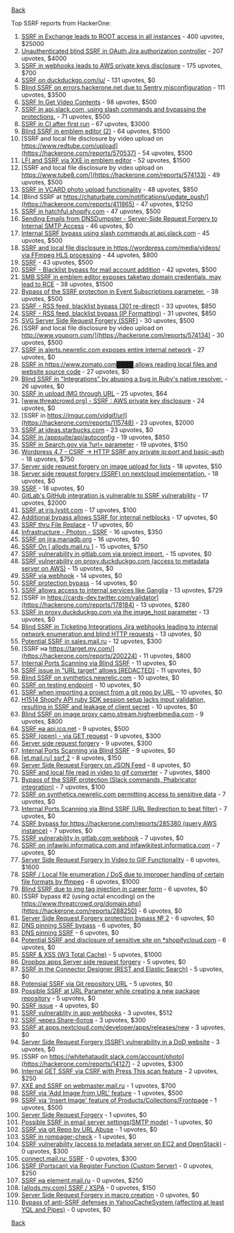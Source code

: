 [Back](../README.md)

Top SSRF reports from HackerOne:

1. [SSRF in Exchange leads to ROOT access in all instances](https://hackerone.com/reports/341876) - 400 upvotes, $25000
2. [Unauthenticated blind SSRF in OAuth Jira authorization controller](https://hackerone.com/reports/398799) - 207 upvotes, $4000
3. [SSRF in webhooks leads to AWS private keys disclosure](https://hackerone.com/reports/508459) - 175 upvotes, $700
4. [SSRF on duckduckgo.com/iu/](https://hackerone.com/reports/398641) - 131 upvotes, $0
5. [Blind SSRF on errors.hackerone.net due to Sentry misconfiguration](https://hackerone.com/reports/374737) - 111 upvotes, $3500
6. [SSRF In Get Video Contents](https://hackerone.com/reports/643622) - 98 upvotes, $500
7. [SSRF in api.slack.com, using slash commands and bypassing the protections.](https://hackerone.com/reports/381129) - 71 upvotes, $500
8. [SSRF in CI after first run](https://hackerone.com/reports/369451) - 67 upvotes, $3000
9. [Blind SSRF in emblem editor (2)](https://hackerone.com/reports/265050) - 64 upvotes, $1500
10. [SSRF and local file disclosure by video upload on https://www.redtube.com/upload](https://hackerone.com/reports/570537) - 54 upvotes, $500
11. [LFI and SSRF via XXE in emblem editor](https://hackerone.com/reports/347139) - 52 upvotes, $1500
12. [SSRF and local file disclosure by video upload on https://www.tube8.com/](https://hackerone.com/reports/574133) - 49 upvotes, $500
13. [SSRF in VCARD photo upload functionality](https://hackerone.com/reports/296045) - 48 upvotes, $850
14. [Blind SSRF at https://chaturbate.com/notifications/update_push/](https://hackerone.com/reports/411865) - 47 upvotes, $1250
15. [SSRF in hatchful.shopify.com](https://hackerone.com/reports/409701) - 47 upvotes, $500
16. [Sending Emails from DNSDumpster - Server-Side Request Forgery to Internal SMTP Access](https://hackerone.com/reports/392859) - 46 upvotes, $0
17. [Internal SSRF bypass using slash commands at api.slack.com](https://hackerone.com/reports/356765) - 45 upvotes, $500
18. [SSRF and local file disclosure in https://wordpress.com/media/videos/ via FFmpeg HLS processing](https://hackerone.com/reports/237381) - 44 upvotes, $800
19. [SSRF](https://hackerone.com/reports/522203) - 43 upvotes, $500
20. [SSRF - Blacklist bypass for mail account addition](https://hackerone.com/reports/303378) - 42 upvotes, $500
21. [SMB SSRF in emblem editor exposes taketwo domain credentials, may lead to RCE](https://hackerone.com/reports/288353) - 38 upvotes, $1500
22. [Bypass of the SSRF protection in Event Subscriptions parameter.](https://hackerone.com/reports/386292) - 38 upvotes, $500
23. [SSRF - RSS feed, blacklist bypass (301 re-direct)](https://hackerone.com/reports/299135) - 33 upvotes, $850
24. [SSRF - RSS feed, blacklist bypass (IP Formatting)](https://hackerone.com/reports/299130) - 31 upvotes, $850
25. [SVG Server Side Request Forgery (SSRF)](https://hackerone.com/reports/223203) - 30 upvotes, $500
26. [SSRF and local file disclosure by video upload on http://www.youporn.com/](https://hackerone.com/reports/574134) - 30 upvotes, $500
27. [SSRF in alerts.newrelic.com exposes entire internal network](https://hackerone.com/reports/198690) - 27 upvotes, $0
28. [SSRF in https://www.zomato.com████ allows reading local files and website source code](https://hackerone.com/reports/271224) - 27 upvotes, $0
29. [Blind SSRF in "Integrations" by abusing a bug in Ruby's native resolver.](https://hackerone.com/reports/287245) - 26 upvotes, $0
30. [SSRF in upload IMG through URL](https://hackerone.com/reports/228377) - 25 upvotes, $64
31. [[www.threatcrowd.org] - SSRF : AWS private key disclosure](https://hackerone.com/reports/285380) - 24 upvotes, $0
32. [SSRF in https://imgur.com/vidgif/url](https://hackerone.com/reports/115748) - 23 upvotes, $2000
33. [SSRF at ideas.starbucks.com](https://hackerone.com/reports/500468) - 23 upvotes, $0
34. [SSRF in /appsuite/api/autoconfig](https://hackerone.com/reports/293847) - 19 upvotes, $850
35. [SSRF in Search.gov via ?url= parameter](https://hackerone.com/reports/514224) - 19 upvotes, $150
36. [Wordpress 4.7 - CSRF -> HTTP SSRF any private ip:port and basic-auth](https://hackerone.com/reports/187520) - 18 upvotes, $750
37. [Server side request forgery on image upload for lists](https://hackerone.com/reports/158016) - 18 upvotes, $50
38. [Server side request forgery (SSRF) on nextcloud implementation.](https://hackerone.com/reports/145524) - 18 upvotes, $0
39. [SSRF](https://hackerone.com/reports/253558) - 18 upvotes, $0
40. [GitLab's GitHub integration is vulnerable to SSRF vulnerability](https://hackerone.com/reports/446593) - 17 upvotes, $2000
41. [SSRF at iris.lystit.com](https://hackerone.com/reports/206894) - 17 upvotes, $100
42. [Additional bypass allows SSRF for internal netblocks](https://hackerone.com/reports/288950) - 17 upvotes, $0
43. [SSRF thru File Replace](https://hackerone.com/reports/243865) - 17 upvotes, $0
44. [Infrastructure - Photon - SSRF](https://hackerone.com/reports/204513) - 16 upvotes, $350
45. [SSRF on jira.mariadb.org](https://hackerone.com/reports/397402) - 16 upvotes, $0
46. [SSRF On [ allods.mail.ru ]](https://hackerone.com/reports/602498) - 15 upvotes, $750
47. [SSRF vulnerability in gitlab.com via project import.](https://hackerone.com/reports/215105) - 15 upvotes, $0
48. [SSRF vulnerability on proxy.duckduckgo.com (access to metadata server on AWS)](https://hackerone.com/reports/395521) - 15 upvotes, $0
49. [SSRF via webhook](https://hackerone.com/reports/243277) - 14 upvotes, $0
50. [SSRF protection bypass](https://hackerone.com/reports/287762) - 14 upvotes, $0
51. [SSRF allows access to internal services like Ganglia](https://hackerone.com/reports/151086) - 13 upvotes, $729
52. [SSRF in https://cards-dev.twitter.com/validator](https://hackerone.com/reports/178184) - 13 upvotes, $280
53. [SSRF in proxy.duckduckgo.com via the image_host parameter](https://hackerone.com/reports/358119) - 13 upvotes, $0
54. [Blind SSRF in Ticketing Integrations Jira webhooks leading to internal network enumeration and blind HTTP requests](https://hackerone.com/reports/344032) - 13 upvotes, $0
55. [Potential SSRF in sales.mail.ru](https://hackerone.com/reports/97395) - 12 upvotes, $300
56. [SSRF на https://target.my.com/](https://hackerone.com/reports/200224) - 11 upvotes, $800
57. [Internal Ports Scanning via Blind SSRF](https://hackerone.com/reports/263169) - 11 upvotes, $0
58. [SSRF issue in "URL target" allows [REDACTED]](https://hackerone.com/reports/58897) - 11 upvotes, $0
59. [Blind SSRF on synthetics.newrelic.com](https://hackerone.com/reports/141304) - 10 upvotes, $0
60. [SSRF on testing endpoint](https://hackerone.com/reports/128685) - 10 upvotes, $0
61. [SSRF when importing a project from a git repo by URL](https://hackerone.com/reports/135937) - 10 upvotes, $0
62. [H1514 Shopify API ruby SDK session setup lacks input validation, resulting in SSRF and leakage of client secret](https://hackerone.com/reports/423437) - 10 upvotes, $0
63. [Blind SSRF on image proxy camo.stream.highwebmedia.com](https://hackerone.com/reports/385178) - 9 upvotes, $800
64. [SSRF на api.icq.net](https://hackerone.com/reports/432277) - 9 upvotes, $500
65. [SSRF (open) - via GET request](https://hackerone.com/reports/180527) - 9 upvotes, $300
66. [Server side request forgery](https://hackerone.com/reports/427227) - 9 upvotes, $300
67. [Internal Ports Scanning via Blind SSRF](https://hackerone.com/reports/281950) - 9 upvotes, $0
68. [[et.mail.ru] ssrf 2](https://hackerone.com/reports/258237) - 8 upvotes, $150
69. [Server Side Request Forgery on JSON Feed](https://hackerone.com/reports/280511) - 8 upvotes, $0
70. [SSRF and local file read in video to gif converter](https://hackerone.com/reports/115857) - 7 upvotes, $800
71. [Bypass of the SSRF protection (Slack commands, Phabricator integration)](https://hackerone.com/reports/61312) - 7 upvotes, $100
72. [SSRF on synthetics.newrelic.com permitting access to sensitive data](https://hackerone.com/reports/141682) - 7 upvotes, $0
73. [Internal Ports Scanning via Blind SSRF (URL Redirection to beat filter)](https://hackerone.com/reports/287496) - 7 upvotes, $0
74. [SSRF bypass for https://hackerone.com/reports/285380 (query AWS instance)](https://hackerone.com/reports/288183) - 7 upvotes, $0
75. [SSRF vulnerability in gitlab.com webhook](https://hackerone.com/reports/301924) - 7 upvotes, $0
76. [SSRF on infawiki.informatica.com and infawikitest.informatica.com](https://hackerone.com/reports/327480) - 7 upvotes, $0
77. [Server Side Request Forgery In Video to GIF Functionality](https://hackerone.com/reports/91816) - 6 upvotes, $1600
78. [SSRF / Local file enumeration / DoS due to improper handling of certain file formats by ffmpeg](https://hackerone.com/reports/115978) - 6 upvotes, $1000
79. [Blind SSRF due to img tag injection in career form](https://hackerone.com/reports/236301) - 6 upvotes, $0
80. [SSRF bypass #2 (using octal encoding) on the https://www.threatcrowd.org/domain.php](https://hackerone.com/reports/288250) - 6 upvotes, $0
81. [Server Side Request Forgery protection bypass № 2](https://hackerone.com/reports/288537) - 6 upvotes, $0
82. [DNS pinning SSRF bypass](https://hackerone.com/reports/288193) - 6 upvotes, $0
83. [DNS pinning SSRF](https://hackerone.com/reports/289187) - 6 upvotes, $0
84. [Potential SSRF and disclosure of sensitive site on *shopifycloud.com](https://hackerone.com/reports/382612) - 6 upvotes, $0
85. [SSRF & XSS (W3 Total Cache)](https://hackerone.com/reports/138721) - 5 upvotes, $1000
86. [Dropbox apps Server side request forgery](https://hackerone.com/reports/137229) - 5 upvotes, $0
87. [SSRF in the Connector Designer (REST and Elastic Search)](https://hackerone.com/reports/112156) - 5 upvotes, $0
88. [Potensial SSRF via Git repository URL](https://hackerone.com/reports/359288) - 5 upvotes, $0
89. [Possible SSRF at URL Parameter while creating a new package repository](https://hackerone.com/reports/151680) - 5 upvotes, $0
90. [SSRF issue](https://hackerone.com/reports/120219) - 4 upvotes, $0
91. [SSRF vulnerablity in app webhooks](https://hackerone.com/reports/56828) - 3 upvotes, $512
92. [SSRF через Share-ботов](https://hackerone.com/reports/197365) - 3 upvotes, $300
93. [SSRF at apps.nextcloud.com/developer/apps/releases/new](https://hackerone.com/reports/213358) - 3 upvotes, $0
94. [Server Side Request Forgery (SSRF) vulnerability in a DoD website](https://hackerone.com/reports/189648) - 3 upvotes, $0
95. [SSRF on https://whitehataudit.slack.com/account/photo](https://hackerone.com/reports/14127) - 2 upvotes, $300
96. [Internal GET SSRF via CSRF with Press This scan feature](https://hackerone.com/reports/110801) - 2 upvotes, $250
97. [XXE and SSRF on webmaster.mail.ru](https://hackerone.com/reports/12583) - 1 upvotes, $700
98. [SSRF via 'Add Image from URL' feature](https://hackerone.com/reports/67377) - 1 upvotes, $500
99. [SSRF via 'Insert Image' feature of Products/Collections/Frontpage](https://hackerone.com/reports/67389) - 1 upvotes, $500
100. [Server Side Request Forgery](https://hackerone.com/reports/4461) - 1 upvotes, $0
101. [Possible SSRF in email server settings(SMTP mode)](https://hackerone.com/reports/222667) - 1 upvotes, $0
102. [SSRF via git Repo by URL Abuse](https://hackerone.com/reports/191216) - 1 upvotes, $0
103. [SSRF in rompager-check](https://hackerone.com/reports/374818) - 1 upvotes, $0
104. [SSRF vulnerability (access to metadata server on EC2 and OpenStack)](https://hackerone.com/reports/53088) - 0 upvotes, $300
105. [connect.mail.ru: SSRF](https://hackerone.com/reports/14033) - 0 upvotes, $300
106. [SSRF (Portscan) via Register Function (Custom Server)](https://hackerone.com/reports/16571) - 0 upvotes, $250
107. [SSRF на element.mail.ru](https://hackerone.com/reports/117158) - 0 upvotes, $250
108. [[allods.my.com] SSRF / XSPA](https://hackerone.com/reports/111950) - 0 upvotes, $150
109. [Server Side Request Forgery in macro creation](https://hackerone.com/reports/50537) - 0 upvotes, $0
110. [Bypass of anti-SSRF defenses in YahooCacheSystem (affecting at least YQL and Pipes)](https://hackerone.com/reports/1066) - 0 upvotes, $0


[Back](../README.md)